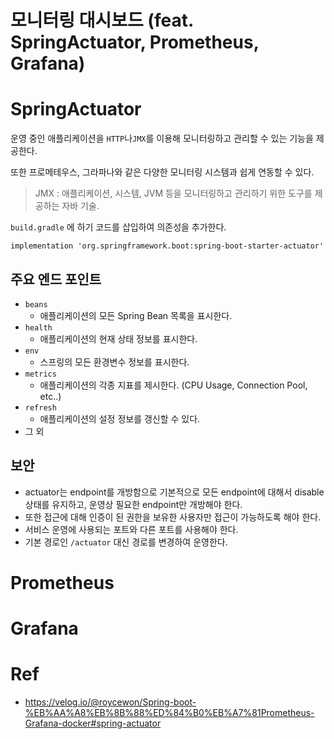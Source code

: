 # 모니터링 대시보드 (feat. SpringActuator, Prometheus, Grafana)

# SpringActuator
운영 중인 애플리케이션을 ```HTTP```나```JMX```를 이용해 모니터링하고 관리할 수 있는 기능을 제공한다.

또한 프로메테우스, 그라파나와 같은 다양한 모니터링 시스템과 쉽게 연동할 수 있다.

> JMX : 애플리케이션, 시스템, JVM 등을 모니터링하고 관리하기 위한 도구를 제공하는 자바 기술.

```build.gradle``` 에 하기 코드를 삽입하여 의존성을 추가한다.
```
implementation 'org.springframework.boot:spring-boot-starter-actuator'
```
## 주요 엔드 포인트
- ```beans```
  - 애플리케이션의 모든 Spring Bean 목록을 표시한다.
- ```health```
  - 애플리케이션의 현재 상태 정보를 표시한다.
- ```env```
  - 스프링의 모든 환경변수 정보를 표시한다.
- ```metrics```
  - 애플리케이션의 각종 지표를 제시한다. (CPU Usage, Connection Pool, etc..)
- ```refresh```
  - 애플리케이션의 설정 정보를 갱신할 수 있다.
- 그 외

## 보안
- actuator는 endpoint를 개방함으로 기본적으로 모든 endpoint에 대해서 disable 상태를 유지하고, 운영상 필요한 endpoint만 개방해야 한다.
- 또한 접근에 대해 인증이 된 권한을 보유한 사용자만 접근이 가능하도록 해야 한다.
- 서비스 운영에 사용되는 포트와 다른 포트를 사용해야 한다.
- 기본 경로인 ```/actuator``` 대신 경로를 변경하여 운영한다.

# Prometheus

# Grafana

# Ref
- https://velog.io/@roycewon/Spring-boot-%EB%AA%A8%EB%8B%88%ED%84%B0%EB%A7%81Prometheus-Grafana-docker#spring-actuator
